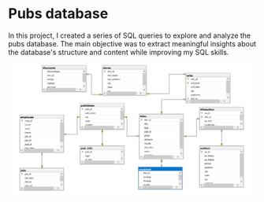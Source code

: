 # Pubs database

In this project, I created a series of SQL queries to explore and analyze the pubs database. The main objective was to extract meaningful insights about the database's structure and content while improving my SQL skills.

![pubs_diagram](./pubs_diagram.PNG)


